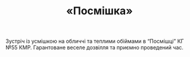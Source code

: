 ﻿---
title: «Посмішка»
---

Зустріч із усмішкою на обличчі та теплими обіймами в “Посмішці” КГ №55 КМР. Гарантоване веселе дозвілля та приємно проведений час.

<slideshow />

